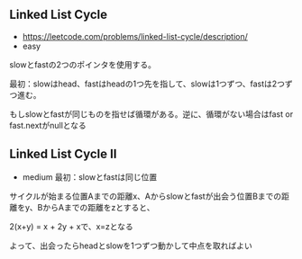 ## Linked List Cycle
- https://leetcode.com/problems/linked-list-cycle/description/
- easy

slowとfastの2つのポインタを使用する。

最初：slowはhead、fastはheadの1つ先を指して、slowは1つずつ、fastは2つずつ進む。

もしslowとfastが同じものを指せば循環がある。逆に、循環がない場合はfast or fast.nextがnullとなる

## Linked List Cycle Ⅱ
- medium
最初：slowとfastは同じ位置

サイクルが始まる位置Aまでの距離x、Aからslowとfastが出会う位置Bまでの距離をy、BからAまでの距離をzとすると、

2(x+y) = x + 2y + xで、x=zとなる

よって、出会ったらheadとslowを1つずつ動かして中点を取ればよい
